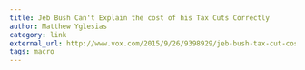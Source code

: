 ```yaml
---
title: Jeb Bush Can't Explain the cost of his Tax Cuts Correctly
author: Matthew Yglesias
category: link
external_url: http://www.vox.com/2015/9/26/9398929/jeb-bush-tax-cut-cost
tags: macro
---
```

